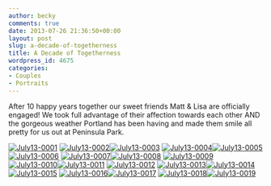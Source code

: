 ```yaml
---
author: becky
comments: true
date: 2013-07-26 21:36:50+00:00
layout: post
slug: a-decade-of-togetherness
title: A Decade of Togetherness
wordpress_id: 4675
categories:
- Couples
- Portraits
---
```


After 10 happy years together our sweet friends Matt & Lisa are officially engaged!  We took full advantage of their affection towards each other AND the gorgeous weather Portland has been having and made them smile all pretty for us out at Peninsula Park.

[![July13-0001](http://www.beckyjenson.com/wp-content/uploads/2013/07/July13-0001.jpg)](http://www.beckyjenson.com/wp-content/uploads/2013/07/July13-0001.jpg)
[![July13-0002](http://www.beckyjenson.com/wp-content/uploads/2013/07/July13-0002.jpg)](http://www.beckyjenson.com/wp-content/uploads/2013/07/July13-0002.jpg)[![July13-0003](http://www.beckyjenson.com/wp-content/uploads/2013/07/July13-0003.jpg)](http://www.beckyjenson.com/wp-content/uploads/2013/07/July13-0003.jpg)
[![July13-0004](http://www.beckyjenson.com/wp-content/uploads/2013/07/July13-0004.jpg)](http://www.beckyjenson.com/wp-content/uploads/2013/07/July13-0004.jpg)[![July13-0005](http://www.beckyjenson.com/wp-content/uploads/2013/07/July13-0005.jpg)](http://www.beckyjenson.com/wp-content/uploads/2013/07/July13-0005.jpg)
[![July13-0006](http://www.beckyjenson.com/wp-content/uploads/2013/07/July13-0006.jpg)](http://www.beckyjenson.com/wp-content/uploads/2013/07/July13-0006.jpg)
[![July13-0007](http://www.beckyjenson.com/wp-content/uploads/2013/07/July13-0007.jpg)](http://www.beckyjenson.com/wp-content/uploads/2013/07/July13-0007.jpg)[![July13-0008](http://www.beckyjenson.com/wp-content/uploads/2013/07/July13-0008.jpg)](http://www.beckyjenson.com/wp-content/uploads/2013/07/July13-0008.jpg)
[![July13-0009](http://www.beckyjenson.com/wp-content/uploads/2013/07/July13-0009.jpg)](http://www.beckyjenson.com/wp-content/uploads/2013/07/July13-0009.jpg)
[![July13-0010](http://www.beckyjenson.com/wp-content/uploads/2013/07/July13-0010.jpg)](http://www.beckyjenson.com/wp-content/uploads/2013/07/July13-0010.jpg)[![July13-0011](http://www.beckyjenson.com/wp-content/uploads/2013/07/July13-0011.jpg)](http://www.beckyjenson.com/wp-content/uploads/2013/07/July13-0011.jpg)
[![July13-0012](http://www.beckyjenson.com/wp-content/uploads/2013/07/July13-0012.jpg)](http://www.beckyjenson.com/wp-content/uploads/2013/07/July13-0012.jpg)
[![July13-0013](http://www.beckyjenson.com/wp-content/uploads/2013/07/July13-0013.jpg)](http://www.beckyjenson.com/wp-content/uploads/2013/07/July13-0013.jpg)[![July13-0014](http://www.beckyjenson.com/wp-content/uploads/2013/07/July13-0014.jpg)](http://www.beckyjenson.com/wp-content/uploads/2013/07/July13-0014.jpg)
[![July13-0015](http://www.beckyjenson.com/wp-content/uploads/2013/07/July13-0015.jpg)](http://www.beckyjenson.com/wp-content/uploads/2013/07/July13-0015.jpg)
[![July13-0016](http://www.beckyjenson.com/wp-content/uploads/2013/07/July13-0016.jpg)](http://www.beckyjenson.com/wp-content/uploads/2013/07/July13-0016.jpg)[![July13-0017](http://www.beckyjenson.com/wp-content/uploads/2013/07/July13-0017.jpg)](http://www.beckyjenson.com/wp-content/uploads/2013/07/July13-0017.jpg)
[![July13-0018](http://www.beckyjenson.com/wp-content/uploads/2013/07/July13-0018.jpg)](http://www.beckyjenson.com/wp-content/uploads/2013/07/July13-0018.jpg)[![July13-0019](http://www.beckyjenson.com/wp-content/uploads/2013/07/July13-0019.jpg)](http://www.beckyjenson.com/wp-content/uploads/2013/07/July13-0019.jpg)
